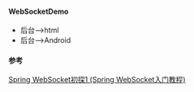 #### WebSocketDemo
* 后台-->html
* 后台-->Android



#### 参考
[Spring WebSocket初探1 (Spring WebSocket入门教程)](https://www.jianshu.com/p/60799f1356c5)